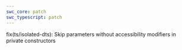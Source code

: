 ```yaml
---
swc_core: patch
swc_typescript: patch
---
```


fix(ts/isolated-dts): Skip parameters without accessibility modifiers in private constructors
